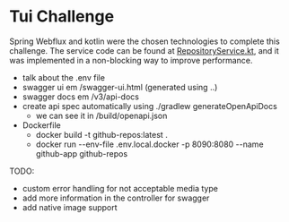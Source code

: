 # Tui Challenge

Spring Webflux and kotlin were the chosen technologies to complete this challenge. The service code can
be found at [RepositoryService.kt](./src/main/kotlin/com/tui/githubrepos/service/RepositoryService.kt), and
it was implemented in a non-blocking way to improve performance.

- talk about the .env file
- swagger ui em /swagger-ui.html (generated using ..)
- swagger docs em /v3/api-docs
- create api spec automatically using ./gradlew generateOpenApiDocs
    - we can see it in /build/openapi.json
- Dockerfile
    - docker build -t github-repos:latest .
    - docker run --env-file .env.local.docker -p 8090:8080 --name github-app github-repos

TODO:

- custom error handling for not acceptable media type
- add more information in the controller for swagger
- add native image support